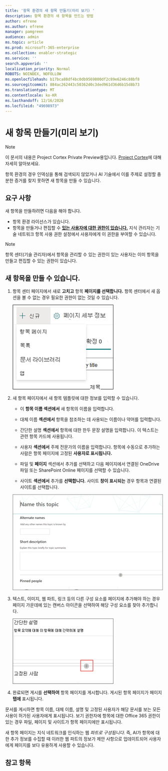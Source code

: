 ```yaml
---
title: '항목 환경의 새 항목 만들기(미리 보기) '
description: 항목 환경의 새 항목을 만드는 방법
author: efrene
ms.author: efrene
manager: pamgreen
audience: admin
ms.topic: article
ms.prod: microsoft-365-enterprise
ms.collection: enabler-strategic
ms.service: ''
search.appverid: ''
localization_priority: Normal
ROBOTS: NOINDEX, NOFOLLOW
ms.openlocfilehash: b17bca88df4bc0db9569800df2c89e6246c88bf8
ms.sourcegitcommit: 884ac262443c50362d0c3ded961d36d6b15d8b73
ms.translationtype: MT
ms.contentlocale: ko-KR
ms.lasthandoff: 12/16/2020
ms.locfileid: "49698973"
---
```

# <a name="create-a-new-topic-preview"></a>새 항목 만들기(미리 보기)

> [!Note] 
> 이 문서의 내용은 Project Cortex Private Preview용입니다. [Project Cortex](https://aka.ms/projectcortex)에 대해 자세히 알아보세요.

항목 환경의 경우 인덱싱을 통해 검색되지 않았거나 AI 기술에서 이를 주제로 설정할 충분한 증거를 찾지 못하면 새 항목을 만들 수 있습니다.

## <a name="requirements"></a>요구 사항

새 항목을 만들하려면 다음을 해야 합니다.
- 항목 환경 라이선스가 있습니다.
- 항목을 만들거나 편집할 수 [**있는 사용자에 대한 권한이 있습니다.**](https://docs.microsoft.com/microsoft-365/knowledge/topic-experiences-user-permissions) 지식 관리자는 기술 네트워크 항목 사용 권한 설정에서 사용자에게 이 권한을 부여할 수 있습니다. 

> [!Note] 
> 항목 센터(기술 관리자)에서 항목을 관리할 수 있는 권한이 있는 사용자는 이미 항목을 만들고 편집할 수 있는 권한이 있습니다.

## <a name="to-create-a-new-topic"></a>새 항목을 만들 수 있습니다.

1. 항목 센터 페이지에서 새로 **고치고** 항목 **페이지를 선택합니다.** 항목 센터에서 새 옵션을  볼 수 없는 경우 필요한 권한이 없는 것일 수 있습니다.

    ![새 항목](../media/knowledge-management/k-new-topic.png)

2. 새 항목 페이지에서 새 항목 템플릿에 대한 정보를 입력할 수 있습니다.

    - 이 **항목 이름 섹션에서** 새 항목의 이름을 입력합니다.
    
    - 대체 이름 **섹션에서** 항목을 참조하는 데 사용되는 이름이나 약어를 입력합니다.
    
    - 간단한 설명 **섹션에서** 항목에 대한 한두 문장 설명을 입력합니다. 이 텍스트는 관련 항목 카드에 사용됩니다.
    
    - 사용자 **섹션에서** 주제 전문가의 이름을 입력합니다. 항목에 수동으로 추가하는 사람은 항목 페이지에 고정된 **사용자로 표시됩니다.**
    
    - 파일 및 **페이지** 섹션에서  추가를 선택하고 다음 페이지에서 연결된 OneDrive 파일 또는 SharePoint Online 페이지를 선택할 수 있습니다.
    
    - 사이트 **섹션에서** 추가를 **선택합니다.** 사이트  **창이 표시되는** 경우 항목과 연결된 사이트를 선택합니다.

    ![새 항목 페이지](../media/knowledge-management/k-new-topic-page.png)
    
3. 텍스트, 이미지, 웹 파트, 링크 등의 다른 구성 요소를 페이지에 추가해야 하는 경우 페이지 가운데에 있는 캔버스 아이콘을 선택하여 해당 구성 요소를 찾아 추가합니다.

    ![페이지에 항목 추가](../media/knowledge-management/static-icon.png)

4. 완료되면 게시를 **선택하여** 항목 페이지를 게시합니다. 게시된 항목 페이지가 페이지 **탭에** 표시됩니다.

문서를 게시하면 항목 이름, 대체 이름, 설명 및 고정된 사용자가 해당 문서를 보는 모든 사용이 허가된 사용자에게 표시됩니다. 보기 권한자에 항목에 대한 Office 365 권한이 있는 경우 파일, 페이지 및 사이트가 항목 페이지에만 표시됩니다. 

새 항목 페이지는 지식 네트워크를 인식하는 웹 *파트로 구성됩니다.* 즉, AI가 항목에 대한 추가 정보를 수집할 때 이러한 웹 파트의 정보가 제안 사항으로 업데이트되어 사용자에게 페이지를 보다 유용하게 사용할 수 있습니다.

## <a name="see-also"></a>참고 항목



  






